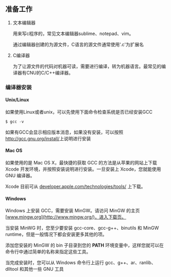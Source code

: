 ## 准备工作

1. 文本编辑器

   用来写c程序的，常见文本编辑器sublime、notepad、vim。

   通过编辑器创建的为源文件，C语言的源文件通常使用'.c'为扩展名

2. C编译器

   为了让源文件的代码对机器可读，需要进行编译，转为机器语言。最常见的编译器有CNU的C/C++编译器。

### 编译器安装

#### Unix/Linux

如果使用Linux或者unix，可以先使用下面命令检查系统是否已经安装GCC

```c
$ gcc -v
```

如果有GCC会显示相应版本消息，如果没有安装，可以按照<http://gcc.gnu.org/install/>上说明进行安装

#### Mac OS

如果使用的是 Mac OS X，最快捷的获取 GCC 的方法是从苹果的网站上下载 Xcode 开发环境，并按照安装说明进行安装。一旦安装上 Xcode，您就能使用 GNU 编译器。

Xcode 目前可从 [developer.apple.com/technologies/tools/](http://developer.apple.com/technologies/tools/) 上下载。

#### Windows

Windows 上安装 GCC，需要安装 MinGW。请访问 MinGW 的主页 [www.mingw.org](http://www.mingw.org/)，进入下载页。

当安装 MinWG 时，您至少要安装 gcc-core、gcc-g++、binutils 和 MinGW runtime，但是一般情况下都会安装更多其他的项。

添加您安装的 MinGW 的 bin 子目录到您的 **PATH** 环境变量中，这样您就可以在命令行中通过简单的名称来指定这些工具。

当完成安装时，您可以从 Windows 命令行上运行 gcc、g++、ar、ranlib、dlltool 和其他一些 GNU 工具